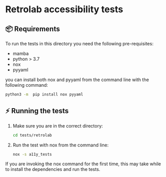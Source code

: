 # Retrolab accessibility tests

## :package: Requirements

To run the tests in this directory you need the following pre-requisites:

- mamba
- python > 3.7
- nox
- pyyaml

you can install both nox and pyyaml from the command line with the following command:

```bash
python3 -m  pip install nox pyyaml
```

## :zap: Running the tests

1. Make sure you are in the correct directory:

    ```bash
    cd tests/retrolab
    ```

2. Run the test with nox from the command line:

    ```bash
    nox -s a11y_tests
    ```

 If you are invoking the nox command for the first time, this may take while to install the dependencies and run the tests.

